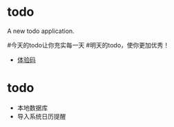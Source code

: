 # todo

A new todo application.

#今天的todo让你充实每一天
#明天的todo，使你更加优秀！

- [体验码](https://github.com/azhansy/todo/raw/master/release/scan.png)

# todo
- 本地数据库
- 导入系统日历提醒